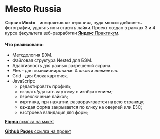 # **Mesto** Russia

Сервис **Mesto** - интерактивная страница, куда можно добавлять фотографии, удалять их и ставить лайки.
Проект создан в рамках 3 и 4 курса факультета веб-разработки [**Яндекс** Практикум](https://praktikum.yandex.ru/).

#### Что реализовано:
* Методология БЭМ.
* Файловая структура Nested для БЭМ.
* Адаптивность для разных разрешений экрана.
* Flex - для позиционирования блоков и элементов.
* Grid - для блока карточек.
* JavaScript:
  * редактировать профиль;
  * создать/удалить карточку с изображением;
  * переключение лайков;
  * картинка, при нажатии, разворачивается на всю страницу;
  * каждая форма закрывается по клику на оверлей или ESC;
  * настроена валидация для форм;

[**Figma** ссылка на макет](https://www.figma.com/file/StZjf8HnoeLdiXS7dYrLAh/JavaScript.-Sprint-4)

[**Github Pages** ссылка на проект](https://tea-cup-git.github.io/mesto/index.html)
